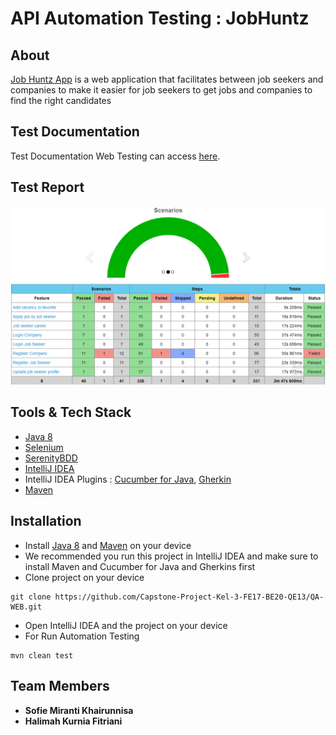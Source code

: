 # API Automation Testing : JobHuntz

## About

[Job Huntz App](https://jobhuntz-pi.vercel.app/) is a web application that facilitates between job seekers and companies to make it easier for job seekers to get jobs and companies to find the right candidates

## Test Documentation

Test Documentation Web Testing can access [here](https://docs.google.com/spreadsheets/d/1a0A86zWttgmPqLwbUPy_ekEu9BHWgcWz-OSuJ3dNXBw/edit?usp=sharing).

## Test Report
![report.png](report.png)

## Tools & Tech Stack
- [Java 8](https://www.oracle.com/java/technologies/downloads/#java8)
- [Selenium](https://www.selenium.dev/)
- [SerenityBDD](https://serenity-bdd.info/)
- [IntelliJ IDEA](https://www.jetbrains.com/idea/download/)
- IntelliJ IDEA Plugins :  [Cucumber for Java](https://plugins.jetbrains.com/plugin/7212-cucumber-for-java), [Gherkin](https://plugins.jetbrains.com/plugin/9164-gherkin)
- [Maven](https://maven.apache.org/download.cgi)

## Installation
- Install  [Java 8](https://www.oracle.com/java/technologies/downloads/#java8) and [Maven](https://maven.apache.org/download.cgi) on your device
- We recommended you run this project in IntelliJ IDEA and make sure to install Maven and Cucumber for Java and Gherkins first
- Clone project on your device
```
git clone https://github.com/Capstone-Project-Kel-3-FE17-BE20-QE13/QA-WEB.git
```
- Open IntelliJ IDEA and the project on your device
- For Run Automation Testing
```
mvn clean test
```

## Team Members

- **Sofie Miranti Khairunnisa**
- **Halimah Kurnia Fitriani**
